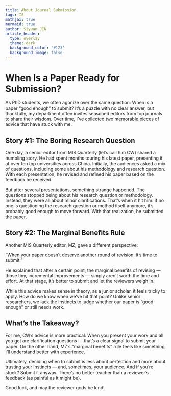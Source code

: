 ```yaml
---
title: About Journal Submission
tags: IS
mathjax: true
mermaid: true
author: Siyuan JIN
article_header:
  type: overlay
  theme: dark
  background_color: '#123'
  background_image: false
---
```


# When Is a Paper Ready for Submission?
As PhD students, we often agonize over the same question: When is a paper “good enough” to submit? It’s a puzzle with no clear answer, but thankfully, my department often invites seasoned editors from top journals to share their wisdom. Over time, I’ve collected two memorable pieces of advice that have stuck with me.

## Story #1: The Boring Research Question
One day, a senior editor from MIS Quarterly (let’s call him CW) shared a humbling story. He had spent months touring his latest paper, presenting it at over ten top universities across China. Initially, the audiences asked a mix of questions, including some about his methodology and research question. With each presentation, he revised and refined his paper based on the feedback he received.

But after several presentations, something strange happened. The questions stopped being about his research question or methodology. Instead, they were all about minor clarifications. That’s when it hit him: if no one is questioning the research question or method itself anymore, it’s probably good enough to move forward. With that realization, he submitted the paper.

## Story #2: The Marginal Benefits Rule
Another MIS Quarterly editor, MZ, gave a different perspective:

“When your paper doesn’t deserve another round of revision, it’s time to submit.”

He explained that after a certain point, the marginal benefits of revising — those tiny, incremental improvements — simply aren’t worth the time and effort. At that stage, it’s better to submit and let the reviewers weigh in.

While this advice makes sense in theory, as a junior scholar, it feels tricky to apply. How do we know when we’ve hit that point? Unlike senior researchers, we lack the instincts to judge whether our paper is “good enough” or still needs work.

## What’s the Takeaway?
For me, CW’s advice is more practical. When you present your work and all you get are clarification questions — that’s a clear signal to submit your paper. On the other hand, MZ’s “marginal benefits” rule feels like something I’ll understand better with experience.

Ultimately, deciding when to submit is less about perfection and more about trusting your instincts — and, sometimes, your audience. And if you’re stuck? Submit it anyway. There’s no better teacher than a reviewer’s feedback (as painful as it might be).

Good luck, and may the reviewer gods be kind!




